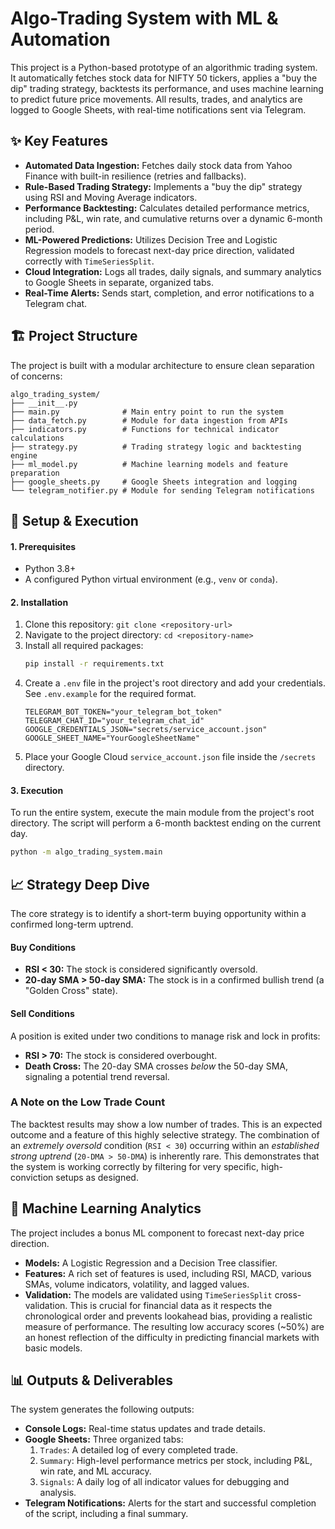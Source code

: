 # Algo-Trading System with ML & Automation

This project is a Python-based prototype of an algorithmic trading system. It automatically fetches stock data for NIFTY 50 tickers, applies a "buy the dip" trading strategy, backtests its performance, and uses machine learning to predict future price movements. All results, trades, and analytics are logged to Google Sheets, with real-time notifications sent via Telegram.

## ✨ Key Features

- **Automated Data Ingestion:** Fetches daily stock data from Yahoo Finance with built-in resilience (retries and fallbacks).
- **Rule-Based Trading Strategy:** Implements a "buy the dip" strategy using RSI and Moving Average indicators.
- **Performance Backtesting:** Calculates detailed performance metrics, including P&L, win rate, and cumulative returns over a dynamic 6-month period.
- **ML-Powered Predictions:** Utilizes Decision Tree and Logistic Regression models to forecast next-day price direction, validated correctly with `TimeSeriesSplit`.
- **Cloud Integration:** Logs all trades, daily signals, and summary analytics to Google Sheets in separate, organized tabs.
- **Real-Time Alerts:** Sends start, completion, and error notifications to a Telegram chat.

## 🏗️ Project Structure

The project is built with a modular architecture to ensure clean separation of concerns:

```
algo_trading_system/
├── __init__.py
├── main.py              # Main entry point to run the system
├── data_fetch.py        # Module for data ingestion from APIs
├── indicators.py        # Functions for technical indicator calculations
├── strategy.py          # Trading strategy logic and backtesting engine
├── ml_model.py          # Machine learning models and feature preparation
├── google_sheets.py     # Google Sheets integration and logging
└── telegram_notifier.py # Module for sending Telegram notifications
```

## 🚀 Setup & Execution

#### 1. Prerequisites

- Python 3.8+
- A configured Python virtual environment (e.g., `venv` or `conda`).

#### 2. Installation

1.  Clone this repository: `git clone <repository-url>`
2.  Navigate to the project directory: `cd <repository-name>`
3.  Install all required packages:
    ```bash
    pip install -r requirements.txt
    ```
4.  Create a `.env` file in the project's root directory and add your credentials. See `.env.example` for the required format.
    ```
    TELEGRAM_BOT_TOKEN="your_telegram_bot_token"
    TELEGRAM_CHAT_ID="your_telegram_chat_id"
    GOOGLE_CREDENTIALS_JSON="secrets/service_account.json"
    GOOGLE_SHEET_NAME="YourGoogleSheetName"
    ```
5.  Place your Google Cloud `service_account.json` file inside the `/secrets` directory.

#### 3. Execution

To run the entire system, execute the main module from the project's root directory. The script will perform a 6-month backtest ending on the current day.

```bash
python -m algo_trading_system.main
```

## 📈 Strategy Deep Dive

The core strategy is to identify a short-term buying opportunity within a confirmed long-term uptrend.

#### Buy Conditions

- **RSI < 30:** The stock is considered significantly oversold.
- **20-day SMA > 50-day SMA:** The stock is in a confirmed bullish trend (a "Golden Cross" state).

#### Sell Conditions

A position is exited under two conditions to manage risk and lock in profits:

- **RSI > 70:** The stock is considered overbought.
- **Death Cross:** The 20-day SMA crosses _below_ the 50-day SMA, signaling a potential trend reversal.

### A Note on the Low Trade Count

The backtest results may show a low number of trades. This is an expected outcome and a feature of this highly selective strategy. The combination of an _extremely oversold_ condition (`RSI < 30`) occurring within an _established strong uptrend_ (`20-DMA > 50-DMA`) is inherently rare. This demonstrates that the system is working correctly by filtering for very specific, high-conviction setups as designed.

## 🤖 Machine Learning Analytics

The project includes a bonus ML component to forecast next-day price direction.

- **Models:** A Logistic Regression and a Decision Tree classifier.
- **Features:** A rich set of features is used, including RSI, MACD, various SMAs, volume indicators, volatility, and lagged values.
- **Validation:** The models are validated using `TimeSeriesSplit` cross-validation. This is crucial for financial data as it respects the chronological order and prevents lookahead bias, providing a realistic measure of performance. The resulting low accuracy scores (~50%) are an honest reflection of the difficulty in predicting financial markets with basic models.

## 📊 Outputs & Deliverables

The system generates the following outputs:

- **Console Logs:** Real-time status updates and trade details.
- **Google Sheets:** Three organized tabs:
  1.  `Trades`: A detailed log of every completed trade.
  2.  `Summary`: High-level performance metrics per stock, including P&L, win rate, and ML accuracy.
  3.  `Signals`: A daily log of all indicator values for debugging and analysis.
- **Telegram Notifications:** Alerts for the start and successful completion of the script, including a final summary.

